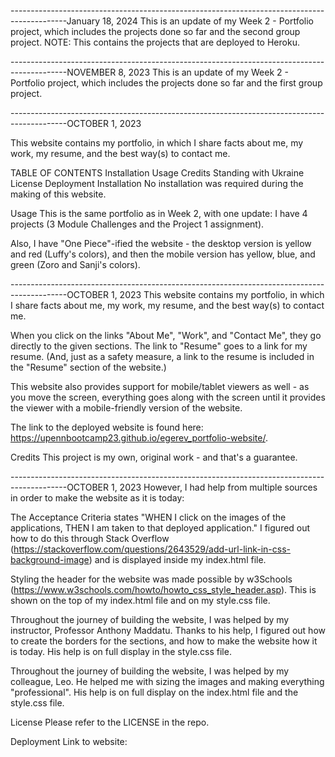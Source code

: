 --------------------------------------------------------------------------------------------January 18, 2024 This is an update of my Week 2 - Portfolio project, which includes the projects done so far and the second group project. NOTE: This contains the projects that are deployed to Heroku.

--------------------------------------------------------------------------------------------NOVEMBER 8, 2023 This is an update of my Week 2 - Portfolio project, which includes the projects done so far and the first group project.

--------------------------------------------------------------------------------------------OCTOBER 1, 2023

This website contains my portfolio, in which I share facts about me, my work, my resume, and the best way(s) to contact me.

TABLE OF CONTENTS
Installation
Usage
Credits
Standing with Ukraine
License
Deployment
Installation
No installation was required during the making of this website.

Usage
This is the same portfolio as in Week 2, with one update: I have 4 projects (3 Module Challenges and the Project 1 assignment).

Also, I have "One Piece"-ified the website - the desktop version is yellow and red (Luffy's colors), and then the mobile version has yellow, blue, and green (Zoro and Sanji's colors).

--------------------------------------------------------------------------------------------OCTOBER 1, 2023 This website contains my portfolio, in which I share facts about me, my work, my resume, and the best way(s) to contact me.

When you click on the links "About Me", "Work", and "Contact Me", they go directly to the given sections. The link to "Resume" goes to a link for my resume. (And, just as a safety measure, a link to the resume is included in the "Resume" section of the website.)

This website also provides support for mobile/tablet viewers as well - as you move the screen, everything goes along with the screen until it provides the viewer with a mobile-friendly version of the website.

The link to the deployed website is found here: https://upennbootcamp23.github.io/egerev_portfolio-website/.

Credits
This project is my own, original work - and that's a guarantee.

--------------------------------------------------------------------------------------------OCTOBER 1, 2023 However, I had help from multiple sources in order to make the website as it is today:

The Acceptance Criteria states "WHEN I click on the images of the applications, THEN I am taken to that deployed application." I figured out how to do this through Stack Overflow (https://stackoverflow.com/questions/2643529/add-url-link-in-css-background-image) and is displayed inside my index.html file.

Styling the header for the website was made possible by w3Schools (https://www.w3schools.com/howto/howto_css_style_header.asp). This is shown on the top of my index.html file and on my style.css file.

Throughout the journey of building the website, I was helped by my instructor, Professor Anthony Maddatu. Thanks to his help, I figured out how to create the borders for the sections, and how to make the website how it is today. His help is on full display in the style.css file.

Throughout the journey of building the website, I was helped by my colleague, Leo. He helped me with sizing the images and making everything "professional". His help is on full display on the index.html file and the style.css file.

License
Please refer to the LICENSE in the repo.

Deployment
Link to website:
